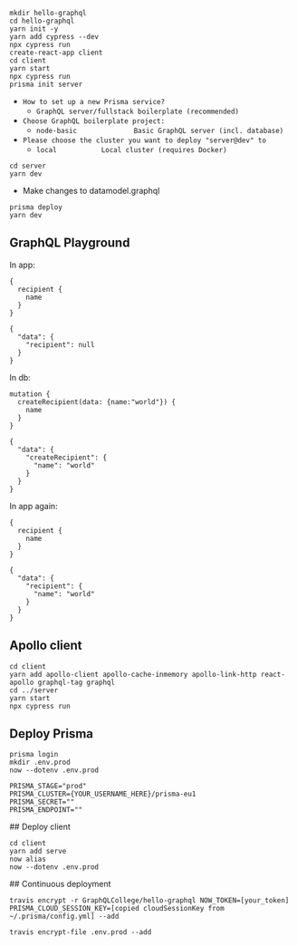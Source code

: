 ```
mkdir hello-graphql
cd hello-graphql
yarn init -y
yarn add cypress --dev
npx cypress run
create-react-app client
cd client
yarn start
npx cypress run
prisma init server
```

* `How to set up a new Prisma service?`
  * `GraphQL server/fullstack boilerplate (recommended)`
* `Choose GraphQL boilerplate project:`
  * `node-basic              Basic GraphQL server (incl. database)`
* `Please choose the cluster you want to deploy "server@dev" to`
  * `local           Local cluster (requires Docker)`

```
cd server
yarn dev
```

* Make changes to datamodel.graphql

```
prisma deploy
yarn dev
```

## GraphQL Playground

In app:

```
{
  recipient {
    name
  }
}
```

```
{
  "data": {
    "recipient": null
  }
}
```

In db:

```
mutation {
  createRecipient(data: {name:"world"}) {
    name
  }
}
```

```
{
  "data": {
    "createRecipient": {
      "name": "world"
    }
  }
}
```

In app again:

```
{
  recipient {
    name
  }
}
```

```
{
  "data": {
    "recipient": {
      "name": "world"
    }
  }
}
```

## Apollo client

```
cd client
yarn add apollo-client apollo-cache-inmemory apollo-link-http react-apollo graphql-tag graphql
cd ../server
yarn start
npx cypress run
```

## Deploy Prisma

```
prisma login
mkdir .env.prod
now --dotenv .env.prod
```

```
PRISMA_STAGE="prod"
PRISMA_CLUSTER={YOUR_USERNAME_HERE}/prisma-eu1
PRISMA_SECRET=""
PRISMA_ENDPOINT=""
```

## Deploy client

```
cd client
yarn add serve
now alias
now --dotenv .env.prod
```

## Continuous deployment

```
travis encrypt -r GraphQLCollege/hello-graphql NOW_TOKEN=[your_token] PRISMA_CLOUD_SESSION_KEY=[copied cloudSessionKey from ~/.prisma/config.yml] --add

travis encrypt-file .env.prod --add
```
